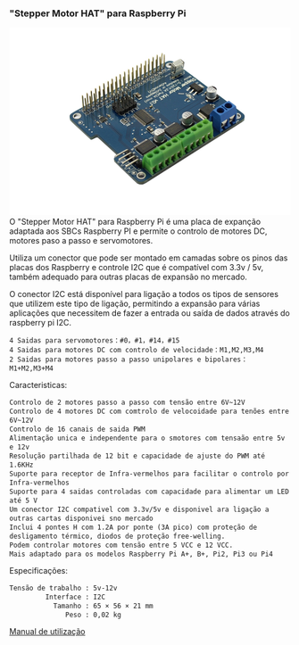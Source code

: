 ### "Stepper Motor HAT" para Raspberry Pi
![Stepper Motor HAT para Raspberry Pi](../img/stepper-motor-hat-for-raspberry-pi.jpg)
O "Stepper Motor HAT" para Raspberry Pi é uma placa de expanção adaptada aos SBCs Raspberry PI e  permite o controlo de motores DC, motores paso a passo e servomotores.

Utiliza um conector que pode ser montado em camadas sobre os pinos das placas dos Raspberry e controle I2C que é compatível com 3.3v / 5v, também adequado para outras placas de expansão no mercado.

O conector I2C está disponível para ligação a todos os tipos de sensores que utilizem este tipo de ligação, permitindo a expansão para várias aplicações que necessitem de fazer a entrada ou saída de dados através do raspberry pi I2C.


    4 Saidas para servomotores：#0，#1，#14，#15
    4 Saidas para motores DC com controlo de velocidade：M1,M2,M3,M4
    2 Saidas para motores passo a passo unipolares e bipolares：M1+M2,M3+M4

Caracteristicas: 

    Controlo de 2 motores passo a passo com tensão entre 6V~12V
    Controlo de 4 motores DC com comtrolo de velocoidade para tenões entre 6V~12V
    Controlo de 16 canais de saida PWM 
    Alimentação unica e independente para o smotores com tensaão entre 5v e 12v
    Resolução partilhada de 12 bit e capacidade de ajuste do PWM até 1.6KHz
    Suporte para receptor de Infra-vermelhos para facilitar o controlo por Infra-vermelhos
    Suporte para 4 saidas controladas com capacidade para alimentar um LED até 5 V
    Um conector I2C compativel com 3.3v/5v e disponivel ara ligação a outras cartas disponivei sno mercado
    Inclui 4 pontes H com 1.2A por ponte (3A pico) com proteção de desligamento térmico, diodos de proteção free-welling.
    Podem controlar motores com tensão entre 5 VCC e 12 VCC.
    Mais adaptado para os modelos Raspberry Pi A+, B+, Pi2, Pi3 ou Pi4

Especificações:

    Tensão de trabalho : 5v-12v
             Interface : I2C
               Tamanho : 65 × 56 × 21 mm
                  Peso : 0,02 kg


[Manual de utilização](./Stepper-Motor-HAT-User-Guide.pdf)
